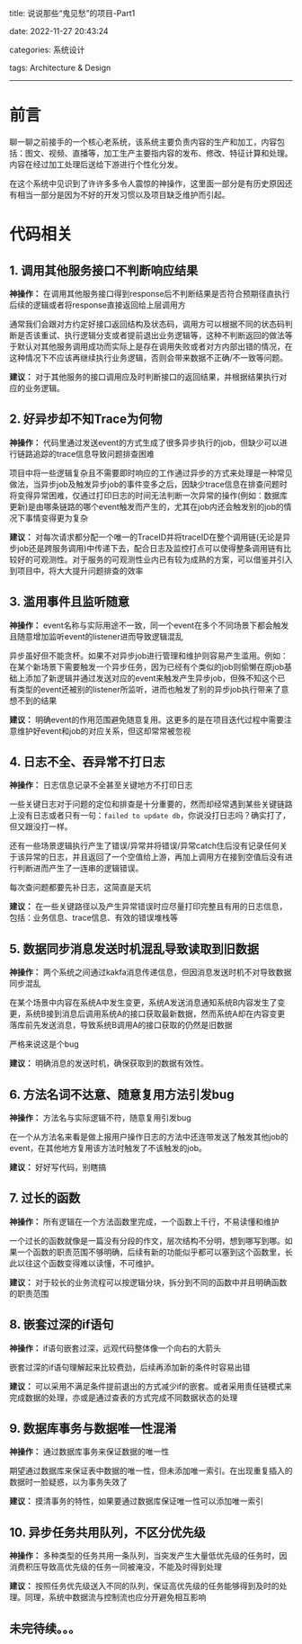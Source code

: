 title: 说说那些“鬼见愁”的项目-Part1

date: 2022-11-27 20:43:24

categories: 系统设计

tags: Architecture & Design

---

# 前言

聊一聊之前接手的一个核心老系统，该系统主要负责内容的生产和加工，内容包括：图文、视频、直播等，加工生产主要指内容的发布、修改、特征计算和处理。内容在经过加工处理后送给下游进行个性化分发。 

在这个系统中见识到了许许多多令人震惊的神操作，这里面一部分是有历史原因还有相当一部分是因为不好的开发习惯以及项目缺乏维护而引起。

# 代码相关

## 1. 调用其他服务接口不判断响应结果

**神操作：** 在调用其他服务接口得到response后不判断结果是否符合预期径直执行后续的逻辑或者将response直接返回给上层调用方

通常我们会跟对方约定好接口返回结构及状态码，调用方可以根据不同的状态码判断是否该重试、执行逻辑分支或者提前退出业务逻辑等，这种不判断返回的做法等于默认对其他服务调用成功而实际上是存在调用失败或者对方内部出错的情况，在这种情况下不应该再继续执行业务逻辑，否则会带来数据不正确/不一致等问题。

**建议：** 对于其他服务的接口调用应及时判断接口的返回结果，并根据结果执行对应的业务逻辑。

## 2. 好异步却不知Trace为何物

**神操作：** 代码里通过发送event的方式生成了很多异步执行的job，但缺少可以进行链路追踪的trace信息导致问题排查困难

项目中将一些逻辑复杂且不需要即时响应的工作通过异步的方式来处理是一种常见做法，当异步job及触发异步job的事件变多之后，因缺少trace信息在排查问题时将变得异常困难，仅通过打印日志的时间无法判断一次异常的操作(例如：数据库更新)是由哪条链路的哪个event触发而产生的，尤其在job内还会触发别的job的情况下事情变得更为复杂

**建议：**  对每次请求都分配一个唯一的TraceID并将traceID在整个调用链(无论是异步job还是跨服务调用)中传递下去，配合日志及监控打点可以使得整条调用链有比较好的可观测性。对于服务的可观测性业内已有较为成熟的方案，可以借鉴并引入到项目中，将大大提升问题排查的效率

## 3. 滥用事件且监听随意

**神操作：** event名称与实际用途不一致，同一个event在多个不同场景下都会触发且随意增加监听event的listener进而导致逻辑混乱

异步虽好但不能贪杯。如果不对异步job进行管理和维护则容易产生滥用。例如：在某个新场景下需要触发一个异步任务，因为已经有个类似的job则偷懒在原job基础上添加了新逻辑并通过发送对应的event来触发产生异步job，但殊不知这个已有类型的event还被别的listener所监听，进而也触发了别的异步job执行带来了意想不到的结果

**建议：** 明确event的作用范围避免随意复用。这更多的是在项目迭代过程中需要注意维护好event和job的对应关系，但这却常常被忽视

## 4. 日志不全、吞异常不打日志

**神操作：** 日志信息记录不全甚至关键地方不打印日志

一些关键日志对于问题的定位和排查是十分重要的，然而却经常遇到某些关键链路上没有日志或者只有一句：`failed to update db`，你说没打日志吗？确实打了，但又跟没打一样。

还有一些场景逻辑执行产生了错误/异常并将错误/异常catch住后没有记录任何关于该异常的日志，并且返回了一个空值给上游，再加上调用方在接到空值后没有进行判断进而产生了一连串的逻辑错误。

每次查问题都要先补日志，这简直是天坑

**建议：** 在一些关键路径以及产生异常错误时应尽量打印完整且有用的日志信息，包括：业务信息、trace信息、有效的错误堆栈等

## 5. 数据同步消息发送时机混乱导致读取到旧数据

**神操作：** 两个系统之间通过kakfa消息传递信息，但因消息发送时机不对导致数据同步混乱

在某个场景中内容在系统A中发生变更，系统A发送消息通知系统B内容发生了变更，系统B接到消息后调用系统A的接口获取最新数据，然而系统A却在内容变更落库前先发送消息，导致系统B调用A的接口获取的仍然是旧数据

严格来说这是个bug

**建议：** 明确消息的发送时机，确保获取到的数据有效性。


## 6. 方法名词不达意、随意复用方法引发bug

**神操作：** 方法名与实际逻辑不符，随意复用引发bug

在一个从方法名来看是做上报用户操作日志的方法中还连带发送了触发其他job的event，在其他地方复用该方法时触发了不该触发的job。

**建议：** 好好写代码，别瞎搞

## 7. 过长的函数

**神操作：** 所有逻辑在一个方法函数里完成，一个函数上千行，不易读懂和维护

一个过长的函数就像是一篇没有分段的作文，层次结构不分明，想到哪写到哪。如果一个函数的职责范围不够明确，后续有新的功能似乎都可以塞到这个函数里，长此以往这个函数变得难以读懂，不可维护。

**建议：** 对于较长的业务流程可以按逻辑分块，拆分到不同的函数中并且明确函数的职责范围

## 8. 嵌套过深的if语句

**神操作：**  if语句嵌套过深，远观代码整体像一个向右的大箭头

嵌套过深的if语句理解起来比较费劲，后续再添加新的条件时容易出错

**建议：**  可以采用不满足条件提前退出的方式减少if的嵌套。或者采用责任链模式来完成数据的处理，亦或是通过查表的方式完成不同数据状态的处理

## 9. 数据库事务与数据唯一性混淆

**神操作：** 通过数据库事务来保证数据的唯一性

期望通过数据库来保证表中数据的唯一性，但未添加唯一索引。在出现重复插入的数据时一脸疑惑，以为事务失效了

**建议：** 摸清事务的特性，如果要通过数据库保证唯一性可以添加唯一索引


## 10. 异步任务共用队列，不区分优先级

**神操作：** 多种类型的任务共用一条队列，当突发产生大量低优先级的任务时，因消费积压导致高优先级的任务一同被淹没，不能及时得到处理

**建议：** 按照任务优先级送入不同的队列，保证高优先级的任务能够得到及时的处理。同理，系统中数据流与控制流也应分开避免相互影响


## 未完待续。。。